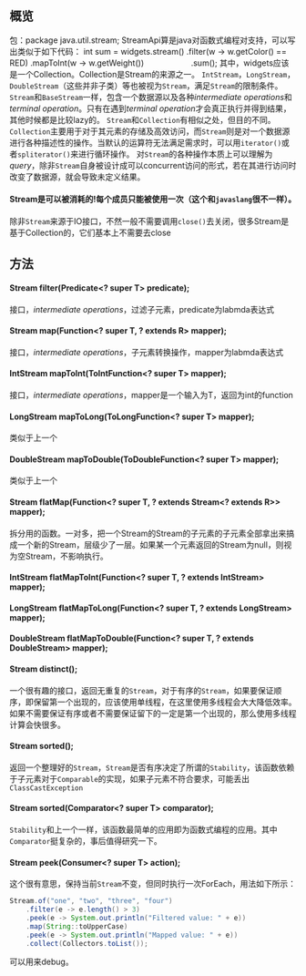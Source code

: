 ## 概览
包：package java.util.stream;
StreamApi算是java对函数式编程对支持，可以写出类似于如下代码：
int sum = widgets.stream()
                     .filter(w -> w.getColor() == RED)
                     .mapToInt(w -> w.getWeight())
                     .sum();
其中，widgets应该是一个Collection。Collection是Stream的来源之一。
`IntStream`，`LongStream`，`DoubleStream`（这些并非子类）等也被视为`Stream`，满足`Stream`的限制条件。
`Stream`和`BaseStream`一样，包含一个数据源以及各种<em>intermediate operations</em>和<em>terminal operation</em>。只有在遇到<em>terminal operation</em>才会真正执行并得到结果，其他时候都是比较lazy的。
`Stream`和`Collection`有相似之处，但目的不同。`Collection`主要用于对于其元素的存储及高效访问，而`Stream`则是对一个数据源进行各种描述性的操作。当默认的运算符无法满足需求时，可以用`iterator()`或者`spliterator()`来进行循环操作。
对`Stream`的各种操作本质上可以理解为<em>query</em>，除非`Stream`自身被设计成可以concurrent访问的形式，若在其进行访问时改变了数据源，就会导致未定义结果。
#### Stream是可以被消耗的!每个成员只能被使用一次（这个和`javaslang`很不一样）。
除非`Stream`来源于IO接口，不然一般不需要调用`close()`去关闭，很多Stream是基于Collection的，它们基本上不需要去close

## 方法
#### Stream<T> filter(Predicate<? super T> predicate);
接口，<em>intermediate operations</em>，过滤子元素，predicate为labmda表达式
#### <R> Stream<R> map(Function<? super T, ? extends R> mapper);
接口，<em>intermediate operations</em>，子元素转换操作，mapper为labmda表达式
#### IntStream mapToInt(ToIntFunction<? super T> mapper);
接口，<em>intermediate operations</em>，mapper是一个输入为T，返回为int的function
#### LongStream mapToLong(ToLongFunction<? super T> mapper);
类似于上一个
#### DoubleStream mapToDouble(ToDoubleFunction<? super T> mapper);
类似于上一个
#### <R> Stream<R> flatMap(Function<? super T, ? extends Stream<? extends R>> mapper);
拆分用的函数。一对多，把一个Stream的Stream的子元素的子元素全部拿出来搞成一个新的Stream，层级少了一层。如果某一个元素返回的Stream为null，则视为空Stream，不影响执行。
#### IntStream flatMapToInt(Function<? super T, ? extends IntStream> mapper);
#### LongStream flatMapToLong(Function<? super T, ? extends LongStream> mapper);
#### DoubleStream flatMapToDouble(Function<? super T, ? extends DoubleStream> mapper);
#### Stream<T> distinct();
一个很有趣的接口，返回无重复的`Stream`，对于有序的`Stream`，如果要保证顺序，即保留第一个出现的，应该使用单线程，在这里使用多线程会大大降低效率。如果不需要保证有序或者不需要保证留下的一定是第一个出现的，那么使用多线程计算会快很多。
#### Stream<T> sorted();
返回一个整理好的`Stream`，`Stream`是否有序决定了所谓的`Stability`，该函数依赖于子元素对于`Comparable`的实现，如果子元素不符合要求，可能丢出`ClassCastException`
#### Stream<T> sorted(Comparator<? super T> comparator);
`Stability`和上一个一样，该函数最简单的应用即为函数式编程的应用。其中`Comparator`挺复杂的，事后值得研究一下。
#### Stream<T> peek(Consumer<? super T> action);
这个很有意思，保持当前`Stream`不变，但同时执行一次ForEach，用法如下所示：
```java
Stream.of("one", "two", "three", "four")
    .filter(e -> e.length() > 3)
    .peek(e -> System.out.println("Filtered value: " + e))
    .map(String::toUpperCase)
    .peek(e -> System.out.println("Mapped value: " + e))
    .collect(Collectors.toList());
```
可以用来debug。
